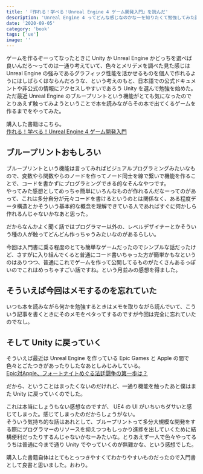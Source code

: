 ```yaml
---
title: '『作れる！学べる！Unreal Engine 4 ゲーム開発入門』を読んだ'
description: 'Unreal Engine 4 ってどんな感じなのかなーを知りたくて勉強してみた話。'
date: '2020-09-05'
category: 'book'
tags: ['ue']
image: ''
---
```


ゲームを作るぞーってなったときに Unity か Unreal Engine かどっちを選べば良いんだろ～ってのは一通り考えていて、色々とメリデメを調べた見た感じは Unreal Engine の強みであるグラフィック性能を活かせるものを個人で作れるようにはしばらくはならんだろうな、という考えのもと、日本語での公式ドキュメントや非公式の情報にアクセスしやすいであろう Unity を選んで勉強を始めた。  
ただ最近 Unreal Engine のブループリントという機能がとても気になったのでとりあえず触ってみようということで本を読みながらその本で出てくるゲームを作るまでをやってみた。

購入した書籍はこちら。  
[作れる！学べる！Unreal Engine 4 ゲーム開発入門](https://www.amazon.co.jp/dp/B01N6RREDL)

## ブループリントおもしろい

ブループリントという機能は言ってみればビジュアルプログラミングみたいなもので、変数やら関数やらのノードを作ってノード同士を線で繋いで機能を作ることで、コードを書かずにプログラミングできる的なそんなやつです。  
やってみた感想としてめっちゃ簡単にいろんなものが作れるんだなーってのがあって、これは多分自分が元々コードを書けるというのとは関係なく、ある程度データ構造とかそういう基本的な概念を理解できている人であればすぐに何かしら作れるんじゃないかなあと思った。

だからなんかよく聞く話ではプログラマー以外の、レベルデザイナーとかそういう種の人が触ってどんどん作っちゃうみたいなのがあるらしい。

今回は入門書に乗る程度のとても簡単なゲームだったのでシンプルな話だったけど、さすがに入り組んでくると普通にコード書いちゃった方が簡単かもなというのはありつつ、普通にこれでゲームを作って公開してるものがたくさんあるっぽいのでこれはめっちゃすごい話ですね。という月並みの感想を得ました。

## そういえば今回はメモするのを忘れていた

いつも本を読みながら何かを勉強するときはメモを取りながら読んでいて、こういう記事を書くときにそのメモをペタってするのですが今回は完全に忘れていたのでなし。

## そして Unity に戻っていく

そういえば最近は Unreal Engine を作っている Epic Games と Apple の間で色々とごたつきがあったりしたなあとしみじみしている。  
[Epic対Apple、フォートナイトめぐる法廷闘争の第一歩は？](https://japan.cnet.com/article/35159113/)

だから、ということはまったくないのだけれど、一通り機能を触ったあと僕はまた Unity に戻っていくのでした。

これは本当にしょうもない感想なのですが、 UE4 の UI がいちいちダサいと感じてしまった。感じてしまったのだからしょうがない。  
そういう気持ち的な話はあれとして、ブループリントって多分大規模な開発をする際にプログラマーのリソースを抑えつつもしっかり進捗を出していくために結構便利だったりするんじゃないかなーみたいな。とりあえず一人で色々やってるうちは普通に今まで通り Unity でやっていくのが無難かな、という感想でした。

購入した書籍自体はとてもとっつきやすくてわかりやすいものだったので入門書として良書と思いました。おわり。
